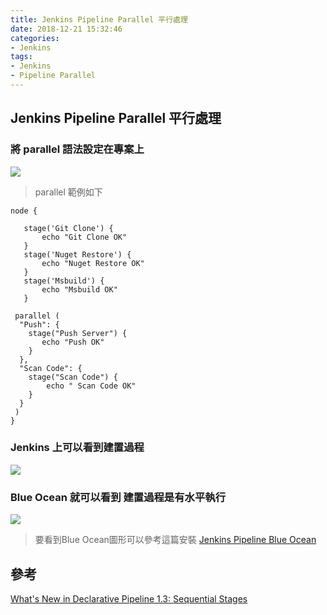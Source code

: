```yaml
---
title: Jenkins Pipeline Parallel 平行處理
date: 2018-12-21 15:32:46
categories:
- Jenkins
tags:
- Jenkins
- Pipeline Parallel
---
```


## Jenkins Pipeline Parallel 平行處理


### 將 parallel 語法設定在專案上
![](https://i.imgur.com/BYD3cvl.png)

> parallel  範例如下
```
node {

   stage('Git Clone') {
       echo "Git Clone OK"
   }
   stage('Nuget Restore') {
       echo "Nuget Restore OK"
   }
   stage('Msbuild') {
       echo "Msbuild OK"
   }

 parallel (
  "Push": {
    stage("Push Server") {
       echo "Push OK"
    }
  },
  "Scan Code": {
    stage("Scan Code") {
        echo " Scan Code OK"
    }
  }
 )
}
```

### Jenkins 上可以看到建置過程
![](https://i.imgur.com/e67Wju4.png)

### Blue Ocean 就可以看到 建置過程是有水平執行
![](https://i.imgur.com/WmTbRhY.png)

> 要看到Blue Ocean圖形可以參考這篇安裝 [Jenkins Pipeline Blue Ocean](https://ste5022424.github.io/2018/12/20/Jenkins-Pipeline-Blue-Ocean/)

## 參考

[What's New in Declarative Pipeline 1.3: Sequential Stages](https://jenkins.io/blog/2018/07/02/whats-new-declarative-piepline-13x-sequential-stages/)